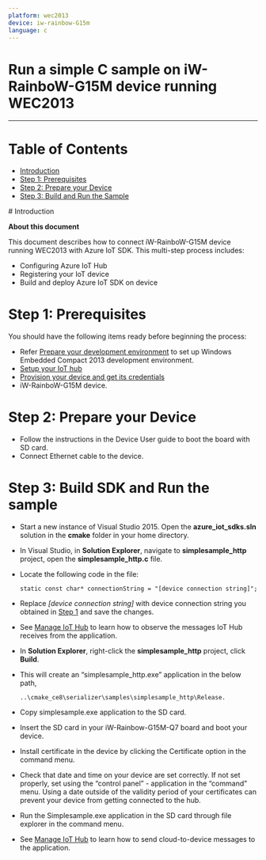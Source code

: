 ```yaml
---
platform: wec2013
device: iw-rainbow-G15m
language: c
---
```


Run a simple C sample on iW-RainboW-G15M device running WEC2013
===
---

# Table of Contents

-   [Introduction](#Introduction)
-   [Step 1: Prerequisites](#Prerequisites)
-   [Step 2: Prepare your Device](#PrepareDevice)
-   [Step 3: Build and Run the Sample](#Build)


<a name="Introduction"/>
# Introduction

**About this document**

This document describes how to connect iW-RainboW-G15M device running WEC2013 with Azure IoT SDK. This multi-step process includes:

-   Configuring Azure IoT Hub
-   Registering your IoT device
-   Build and deploy Azure IoT SDK on device

<a name="Prerequisites"></a>
# Step 1: Prerequisites

You should have the following items ready before beginning the process:

-   Refer [Prepare your development environment][setup-devbox-windows] to set up Windows Embedded Compact 2013 development environment.
-   [Setup your IoT hub][lnk-setup-iot-hub]
-   [Provision your device and get its credentials][lnk-manage-iot-hub]
-   iW-RainboW-G15M device.


<a name="PrepareDevice"></a>
# Step 2: Prepare your Device

-   Follow the instructions in the Device User guide to boot the board with SD card.
-   Connect Ethernet cable to the device.

<a name="Build"></a>
# Step 3: Build SDK and Run the sample

-   Start a new instance of Visual Studio 2015. Open the **azure_iot_sdks.sln** solution in the **cmake** folder in your home directory.

-   In Visual Studio, in **Solution Explorer**, navigate to **simplesample_http** project, open the **simplesample_http.c** file.

-   Locate the following code in the file:

        static const char* connectionString = "[device connection string]";

-   Replace *[device connection string]* with device connection string you obtained in [Step 1](#Prerequisites) and save the changes.

-   See [Manage IoT Hub][lnk-manage-iot-hub] to learn how to observe the messages IoT Hub receives from the application.

-   In **Solution Explorer**, right-click the **simplesample_http** project, click **Build**.
-   This will create an “simplesample_http.exe” application in the below path,

		..\cmake_ce8\serializer\samples\simplesample_http\Release.

-   Copy simplesample.exe application to the SD card.

-   Insert the SD card in your iW-Rainbow-G15M-Q7 board and boot your device.

-   Install certificate in the device by clicking the Certificate option in the command menu.

-   Check that date and time on your device are set correctly. If not set properly, set using the “control panel” -   application in the “command” menu. Using a date outside of the validity period of your certificates can prevent your device from getting connected to the hub. 

-   Run the Simplesample.exe application in the SD card through file explorer in the command menu.

-   See [Manage IoT Hub][lnk-manage-iot-hub] to learn how to send cloud-to-device messages to the application.

[setup-devbox-windows]: https://github.com/Azure/azure-iot-sdks/blob/master/c/doc/devbox_setup.md
[lnk-setup-iot-hub]: ../../setup_iothub.md
[lnk-manage-iot-hub]: ../../manage_iot_hub.md
